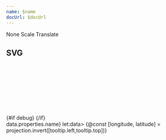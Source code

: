 ```yaml
---
name: $name
docUrl: $docUrl
---
```


<script lang="ts">
	import { cubicOut } from 'svelte/easing';
	import { index } from 'd3-array';
	import { scaleQuantize } from 'd3-scale';
	import { geoMercator, geoBounds, geoCentroid } from 'd3-geo';
	import { feature } from 'topojson-client';
	
	import { Button, Field, Switch, ToggleGroup, ToggleOption } from 'svelte-ux';
	import { mdiChevronLeft, mdiChevronRight } from '@mdi/js';

	import GeoDebug from '$lib/docs/GeoDebug.svelte';
	import Preview from '$lib/docs/Preview.svelte';
	import RangeField from '$lib/docs/RangeField.svelte';
	import TilesetField from '$lib/docs/TilesetField.svelte';
	import ZoomControls from '$lib/docs/ZoomControls.svelte';

	import Chart, { Canvas, Svg } from '$lib/components/Chart.svelte';
	import ClipPathUse from '$lib/components/ClipPathUse.svelte';
	import GeoPath from '$lib/components/GeoPath.svelte';
	import GeoTile from '$lib/components/GeoTile.svelte';
	import Tooltip from '$lib/components/Tooltip.svelte';
	import TooltipItem from '$lib/components/TooltipItem.svelte';
	import Zoom from '$lib/components/Zoom.svelte';

	import geojson from '../_data/geo/us-states-topojson.js';

	const states = feature(geojson, geojson.objects.collection);

	$: filteredStates = { ...states, features: states.features.filter(d => d.properties.name !== 'Alaska' && d.properties.name !== 'Hawaii' )}
	// $: filteredStates = { ...states, features: states.features.filter(d => d.properties.name === 'West Virginia')}
	$: selectedFeature = filteredStates;

	let selectedStateName = null;
	let serviceUrl;
	let zoomDelta = 0;
	let zoom;
	let scrollMode = 'scale';
	let debug = false;
</script>

<div class="grid grid-cols-[1fr,1fr,1fr,auto] gap-2 my-2">
	<TilesetField bind:serviceUrl />
	<RangeField label="Zoom delta" bind:value={zoomDelta} min={-5} max={5} />
	<Field label="Scroll mode" let:id>
		<ToggleGroup bind:value={scrollMode} contained classes={{ root: 'w-full', options: 'w-full' }}>
			<ToggleOption value="none">None</ToggleOption>
			<ToggleOption value="scale">Scale</ToggleOption>
			<ToggleOption value="translate">Translate</ToggleOption>
		</ToggleGroup>
	</Field>
	<Field label="Debug" let:id>
		<Switch bind:checked={debug} {id} />
	</Field>
</div>

## SVG

<Preview>
	<div class="h-[600px] relative overflow-hidden">
		<ZoomControls {zoom} />
		<Chart
			geo={{
				projection: geoMercator,
				_fitGeojson: selectedFeature,
			}}
			tooltip={{ mode: 'manual' }}
			let:tooltip
			let:projection
		>
			{#if debug}
				<GeoDebug class="absolute top-0 left-0 z-10" />
			{/if}
			<Svg>
				<Zoom mode="projection" bind:this={zoom} scroll={scrollMode} tweened={{ duration: 800, easing: cubicOut }} let:zoomTo let:reset={resetZoom}>
					<GeoTile url={serviceUrl} {zoomDelta} {debug} />
					{#each filteredStates.features as feature}
						<GeoPath
							geojson={feature}
							class="stroke-none"
							{tooltip}
							on:click={e => {
								const { geoPath, event } = e.detail;
								console.log({ selectedStateName, feature })
								/*
								if (selectedStateName === feature.properties.name) {
									selectedStateName = null;
									resetZoom();
								} else {
								*/
									selectedStateName = feature.properties.name;
									// let [[left, top], [right, bottom]] = geoPath.bounds(feature);
									console.log(geoPath.bounds(feature));
									let [minLongLat, maxLongLat] = geoBounds(feature);
									// Convert lat/long to screen x/y
									const [left, top] = projection(minLongLat)
									const [right, bottom] = projection(maxLongLat)
									let width = right - left;
									let height = bottom - top;
									//let x = (left + right) / 2;
									//let y = (top + bottom) / 2;
									let x = (left + right) / 2 + projection.translate()[0];
									let y = (top + bottom) / 2 + projection.translate()[1];
									const padding = 20;
									//zoomTo({ x, y }, { width: width + padding, height: height + padding })
								//}
							}}
						/>
					{/each}
				</Zoom>
			</Svg>
			<Tooltip header={(data) => data.properties.name} let:data>
				{@const [longitude, latitude] = projection.invert([tooltip.left,tooltip.top])}
				<TooltipItem
					label="longitude"
					value={longitude}
					format="decimal"
				/>
				<TooltipItem
					label="latitude"
					value={latitude}
					format="decimal"
				/>
			</Tooltip>
		</Chart>
	</div>
</Preview>

